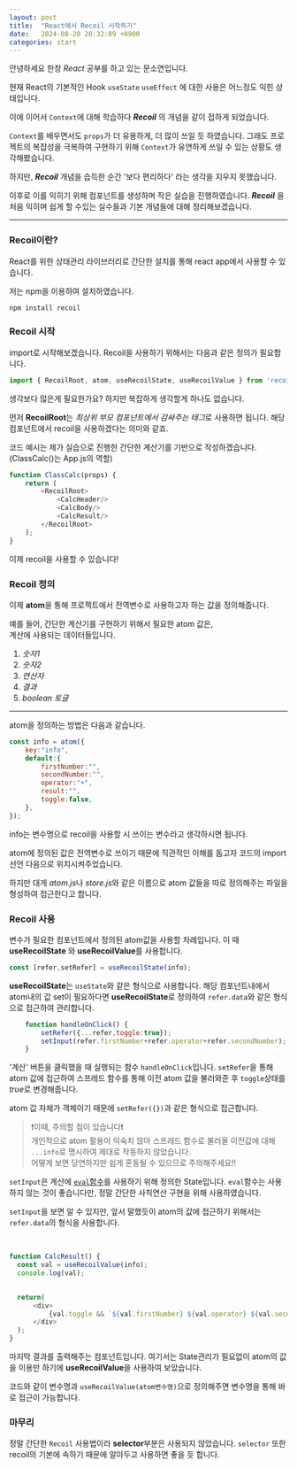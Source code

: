 ```yaml
---
layout: post
title:  "React에서 Recoil 시작하기"
date:   2024-08-20 20:32:09 +0900
categories: start
---
```


안녕하세요 한창 *React* 공부를 하고 있는 문소연입니다.

현재 React의 기본적인 Hook `useState` `useEffect` 에 대한 사용은 어느정도 익힌 상태입니다.

이에 이어서 `Context`에 대해 학습하다 __*Recoil*__ 의 개념을 같이 접하게 되었습니다.

`Context`를 배우면서도 `props`가 더 유용하게, 더 많이 쓰일 듯 하였습니다. 그래도 프로젝트의 복잡성을 극복하여 구현하기 위해 `Context`가 유연하게 쓰일 수 있는 상황도 생각해봤습니다.

하지만, __*Recoil*__ 개념을 습득한 순간 '보다 편리하다' 라는 생각을 지우지 못했습니다.

이후로 이를 익히기 위해 컴포넌트를 생성하며 작은 실습을 진행하였습니다. __*Recoil*__ 을 처음 익히며 쉽게 할 수있는 실수들과 기본 개념들에 대해 정리해보겠습니다.

---

### Recoil이란?
React를 위한 상태관리 라이브러리로 간단한 설치를 통해 react app에서 사용할 수 있습니다.

저는 npm을 이용하여 설치하였습니다.
```
npm install recoil
```

### Recoil 시작
import로 시작해보겠습니다. Recoil을 사용하기 위해서는 다음과 같은 정의가 필요합니다.
```javascript
import { RecoilRoot, atom, useRecoilState, useRecoilValue } from 'recoil';
```
생각보다 많은게 필요한가요? 하지만 복잡하게 생각할게 하나도 없습니다. 

먼저 **RecoilRoot**는 *최상위 부모 컴포넌트에서 감싸주는 태그*로 사용하면 됩니다.
해당 컴포넌트에서 recoil을 사용하겠다는 의미와 같죠.

코드 예시는 제가 실습으로 진행한 간단한 계산기를 기반으로 작성하겠습니다. (ClassCalc()는 App.js의 역할)

```javascript
function ClassCalc(props) {
    return (
        <RecoilRoot>
            <CalcHeader/>
            <CalcBody/>
            <CalcResult/>
        </RecoilRoot>
    );
}
```
이제 recoil을 사용할 수 있습니다!

### Recoil 정의
이제 **atom**을 통해 프로젝트에서 전역변수로 사용하고자 하는 값을 정의해줍니다.

예를 들어, 간단한 계산기를 구현하기 위해서 필요한 atom 값은,  
계산에 사용되는 데이터들입니다.
1. *숫자1*
2. *숫자2* 
3. *연산자*
4. *결과*
5. *boolean 토글*    
---
atom을 정의하는 방법은 다음과 같습니다.
```javascript
const info = atom({
    key:"info",
    default:{
        firstNumber:"",
        secondNumber:"",
        operator:"+",
        result:"",
        toggle:false,
    },
});
```
info는 변수명으로 recoil을 사용할 시 쓰이는 변수라고 생각하시면 됩니다.

atom에 정의된 값은 전역변수로 쓰이기 때문에 직관적인 이해를 돕고자 코드의 import 선언 다음으로 위치시켜주었습니다.

하지만 대게 *atom.js*나 *store.js*와 같은 이름으로 atom 값들을 따로 정의해주는 파일을 형성하여 접근한다고 합니다. 

### Recoil 사용
변수가 필요한 컴포넌트에서 정의된 atom값을 사용할 차례입니다.
이 때 **useRecoilState** 와 **useRecoilValue**를 사용합니다.

```javascript
const [refer,setRefer] = useRecoilState(info);
```

**useRecoilState**는 `useState`와 같은 형식으로 사용합니다. 해당 컴포넌트내에서 atom내의 값 set이 필요하다면 **useRecoilState**로 정의하여 `refer.data`와 같은 형식으로 접근하여 관리합니다.  

```javascript
    function handleOnClick() {
        setRefer({...refer,toggle:true});
        setInput(refer.firstNumber+refer.operator+refer.secondNumber);
    }
```
'계산' 버튼을 클릭했을 때 실행되는 함수 `handleOnClick`입니다.
`setRefer`을 통해 atom 값에 접근하여 스프레드 함수를 통해 이전 atom 값을 불러와준 후 `toggle`상태를 *true*로 변경해줍니다.

atom 값 자체가 객체이기 때문에 `setRefer({})`과 같은 형식으로 접근합니다.

>❗️이때, 주의할 점이 있습니다❗️\
개인적으로 atom 활용이 익숙치 않아 스프레드 함수로 불러올 이전값에 대해 `...info`로 명시하여 제대로 작동하지 않았습니다.\
어떻게 보면 당연하지만 쉽게 혼동될 수 있으므로 주의해주세요‼️

  `setInput`은 계산에 [`eval`함수](https://developer.mozilla.org/ko/docs/Web/JavaScript/Reference/Global_Objects/eval)를 사용하기 위해 정의한 State입니다.
  `eval`함수는 사용하지 않는 것이 좋습니다만, 정말 간단한 사칙연산 구현을 위해 사용하였습니다.

  `setInput`을 보면 알 수 있지만, 앞서 말했듯이 atom의 값에 접근하기 위해서는 `refer.data`의 형식을 사용합니다.

  <br>

  ```javascript
  function CalcResult() {
    const val = useRecoilValue(info);
    console.log(val);
    

    return(
        <div>
            {val.toggle && `${val.firstNumber} ${val.operator} ${val.secondNumber} = ${val.result}`}
        </div>
    );
}
```
마지막 결과를 출력해주는 컴포넌트입니다.
여기서는 State관리가 필요없이 atom의 값을 이용만 하기에 **useRecoilValue**을 사용하여 보았습니다.

코드와 같이 변수명과 `useRecoilValue(atom변수명)`으로 정의해주면 변수명을 통해 바로 접근이 가능합니다.

### 마무리
정말 간단한 `Recoil` 사용법이라 **selector**부분은 사용되지 않았습니다. `selector` 또한 recoil의 기본에 속하기 때문에 알아두고 사용하면 좋을 듯 합니다.

